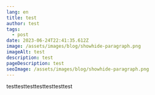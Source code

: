 ```yaml
---
lang: en
title: test
author: test
tags:
  - post
date: 2023-06-24T22:41:35.612Z
image: /assets/images/blog/showhide-paragraph.png
imageAlt: test
description: test
pageDescription: test
seoImage: /assets/images/blog/showhide-paragraph.png
---
```

testtesttesttesttesttesttest